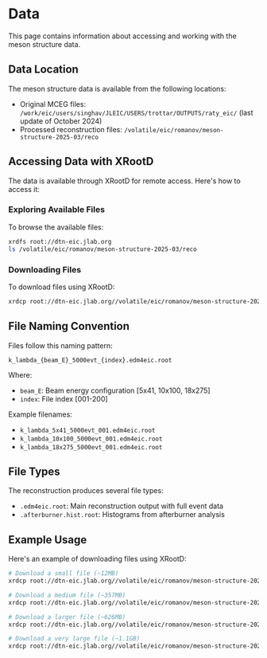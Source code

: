 # Data

This page contains information about accessing and working with the meson structure data.

## Data Location

The meson structure data is available from the following locations:

- Original MCEG files: `/work/eic/users/singhav/JLEIC/USERS/trottar/OUTPUTS/raty_eic/` (last update of October 2024)
- Processed reconstruction files: `/volatile/eic/romanov/meson-structure-2025-03/reco`

## Accessing Data with XRootD

The data is available through XRootD for remote access. Here's how to access it:

### Exploring Available Files

To browse the available files:

```bash
xrdfs root://dtn-eic.jlab.org
ls /volatile/eic/romanov/meson-structure-2025-03/reco
```

### Downloading Files

To download files using XRootD:

```bash
xrdcp root://dtn-eic.jlab.org//volatile/eic/romanov/meson-structure-2025-03/reco/k_lambda_5x41_5000evt_200.edm4eic.root ./
```

## File Naming Convention

Files follow this naming pattern:

```
k_lambda_{beam_E}_5000evt_{index}.edm4eic.root
```

Where:
- `beam_E`: Beam energy configuration [5x41, 10x100, 18x275]
- `index`: File index [001-200]

Example filenames:
- `k_lambda_5x41_5000evt_001.edm4eic.root`
- `k_lambda_10x100_5000evt_001.edm4eic.root`
- `k_lambda_18x275_5000evt_001.edm4eic.root`

## File Types

The reconstruction produces several file types:
- `.edm4eic.root`: Main reconstruction output with full event data
- `.afterburner.hist.root`: Histograms from afterburner analysis

## Example Usage

Here's an example of downloading files using XRootD:

```bash
# Download a small file (~12MB)
xrdcp root://dtn-eic.jlab.org//volatile/eic/romanov/meson-structure-2025-03/reco/k_lambda_5x41_5000evt_200.afterburner.hist.root ./

# Download a medium file (~357MB)
xrdcp root://dtn-eic.jlab.org//volatile/eic/romanov/meson-structure-2025-03/reco/k_lambda_5x41_5000evt_200.edm4eic.root ./

# Download a larger file (~626MB)
xrdcp root://dtn-eic.jlab.org//volatile/eic/romanov/meson-structure-2025-03/reco/k_lambda_10x100_5000evt_001.edm4eic.root ./

# Download a very large file (~1.1GB)
xrdcp root://dtn-eic.jlab.org//volatile/eic/romanov/meson-structure-2025-03/reco/k_lambda_18x275_5000evt_001.edm4eic.root ./
```
